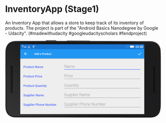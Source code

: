# InventoryApp (Stage1)
An Inventory App that allows a store to keep track of its inventory of products. The project is part of the "Android Basics Nanodegree by Google - Udacity". (#madewithudacity #googleudacityscholars #fendproject)

<p align="center">
  <img src="device-2018-06-16.png" />
</p>